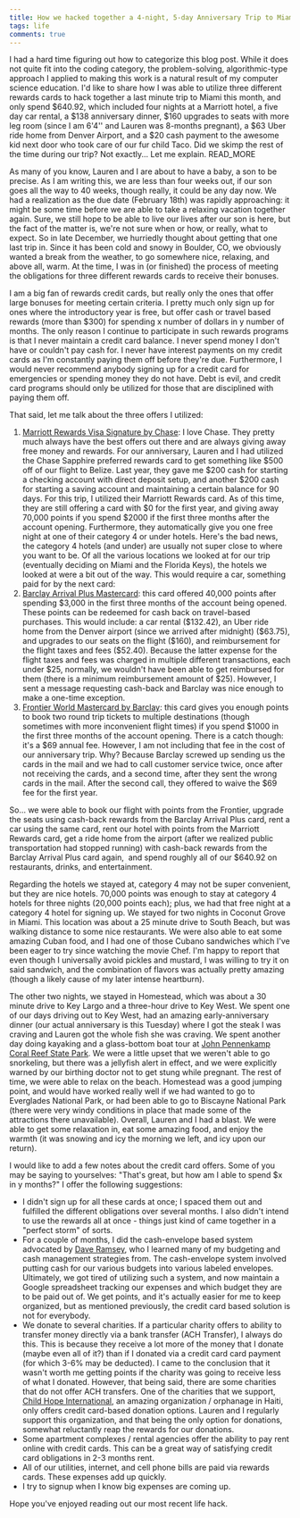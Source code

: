 ```yaml
---
title: How we hacked together a 4-night, 5-day Anniversary Trip to Miami for $640.92
tags: life
comments: true
---
```


I had a hard time figuring out how to categorize this blog post. While it does not quite fit into the coding category, the problem-solving, algorithmic-type approach I applied to making this work is a natural result of my computer science education. I'd like to share how I was able to utilize three different rewards cards to hack together a last minute trip to Miami this month, and only spend $640.92, which included four nights at a Marriott hotel, a five day car rental, a $138 anniversary dinner, $160 upgrades to seats with more leg room (since I am 6'4'' and Lauren was 8-months pregnant), a $63 Uber ride home from Denver Airport, and a $20 cash payment to the awesome kid next door who took care of our fur child Taco. Did we skimp the rest of the time during our trip? Not exactly... Let me explain. READ_MORE

As many of you know, Lauren and I are about to have a baby, a son to be precise. As I am writing this, we are less than four weeks out, if our son goes all the way to 40 weeks, though really, it could be any day now. We had a realization as the due date (February 18th) was rapidly approaching: it might be some time before we are able to take a relaxing vacation together again. Sure, we still hope to be able to live our lives after our son is here, but the fact of the matter is, we're not sure when or how, or really, what to expect. So in late December, we hurriedly thought about getting that one last trip in. Since it has been cold and snowy in Boulder, CO, we obviously wanted a break from the weather, to go somewhere nice, relaxing, and above all, warm. At the time, I was in (or finished) the process of meeting the obligations for three different rewards cards to receive their bonuses.

I am a big fan of rewards credit cards, but really only the ones that offer large bonuses for meeting certain criteria. I pretty much only sign up for ones where the introductory year is free, but offer cash or travel based rewards (more than $300) for spending x number of dollars in y number of months. The only reason I continue to participate in such rewards programs is that I never maintain a credit card balance. I never spend money I don't have or couldn't pay cash for. I never have interest payments on my credit cards as I'm constantly paying them off before they're due. Furthermore, I would never recommend anybody signing up for a credit card for emergencies or spending money they do not have. Debt is evil, and credit card programs should only be utilized for those that are disciplined with paying them off.

That said, let me talk about the three offers I utilized:
<ol>
	<li><a href="https://creditcards.chase.com/a1/marriottpremier/elitefocv1/" target="_blank">Marriott Rewards Visa Signature by Chase</a>: I love Chase. They pretty much always have the best offers out there and are always giving away free money and rewards. For our anniversary, Lauren and I had utilized the Chase Sapphire preferred rewards card to get something like $500 off of our flight to Belize. Last year, they gave me $200 cash for starting a checking account with direct deposit setup, and another $200 cash for starting a saving account and maintaining a certain balance for 90 days. For this trip, I utilized their Marriott Rewards card. As of this time, they are still offering a card with $0 for the first year, and giving away 70,000 points if you spend $2000 if the first three months after the account opening. Furthermore, they automatically give you one free night at one of their category 4 or under hotels. Here's the bad news, the category 4 hotels (and under) are usually not super close to where you want to be. Of all the various locations we looked at for our trip (eventually deciding on Miami and the Florida Keys), the hotels we looked at were a bit out of the way. This would require a car, something paid for by the next card:</li>
	<li><a href="http://www.barclaycardarrival.com/arrival-plus/?campaignId=2043&amp;cellNumber=9&amp;referrerid=BCSBA1014HPG" target="_blank">Barclay Arrival Plus Mastercard</a>: this card offered 40,000 points after spending $3,000 in the first three months of the account being opened. These points can be redeemed for cash back on travel-based purchases. This would include: a car rental ($132.42), an Uber ride home from the Denver airport (since we arrived after midnight) ($63.75), and upgrades to our seats on the flight ($160), and reimbursement for the flight taxes and fees ($52.40). Because the latter expense for the flight taxes and fees was charged in multiple different transactions, each under $25, normally, we wouldn't have been able to get reimbursed for them (there is a minimum reimbursement amount of $25). However, I sent a message requesting cash-back and Barclay was nice enough to make a one-time exception.</li>
	<li><a href="http://www.flyfrontier.com/frequent-flyers/get-miles/earn-with-partners/credit-cards" target="_blank">Frontier World Mastercard by Barclay</a>: this card gives you enough points to book two round trip tickets to multiple destinations (though sometimes with more inconvenient flight times) if you spend $1000 in the first three months of the account opening. There is a catch though: it's a $69 annual fee. However, I am not including that fee in the cost of our anniversary trip. Why? Because Barclay screwed up sending us the cards in the mail and we had to call customer service twice, once after not receiving the cards, and a second time, after they sent the wrong cards in the mail. After the second call, they offered to waive the $69 fee for the first year.</li>
</ol>
So... we were able to book our flight with points from the Frontier, upgrade the seats using cash-back rewards from the Barclay Arrival Plus card, rent a car using the same card, rent our hotel with points from the Marriott Rewards card, get a ride home from the airport (after we realized public transportation had stopped running) with cash-back rewards from the Barclay Arrival Plus card again,  and spend roughly all of our $640.92 on restaurants, drinks, and entertainment.

Regarding the hotels we stayed at, category 4 may not be super convenient, but they are nice hotels. 70,000 points was enough to stay at category 4 hotels for three nights (20,000 points each); plus, we had that free night at a category 4 hotel for signing up. We stayed for two nights in Coconut Grove in Miami. This location was about a 25 minute drive to South Beach, but was walking distance to some nice restaurants. We were also able to eat some amazing Cuban food, and I had one of those Cubano sandwiches which I've been eager to try since watching the movie Chef. I'm happy to report that even though I universally avoid pickles and mustard, I was willing to try it on said sandwich, and the combination of flavors was actually pretty amazing (though a likely cause of my later intense heartburn).

The other two nights, we stayed in Homestead, which was about a 30 minute drive to Key Largo and a three-hour drive to Key West. We spent one of our days driving out to Key West, had an amazing early-anniversary dinner (our actual anniversary is this Tuesday) where I got the steak I was craving and Lauren got the whole fish she was craving. We spent another day doing kayaking and a glass-bottom boat tour at <a href="http://pennekamppark.com/" target="_blank">John Pennenkamp Coral Reef State Park</a>. We were a little upset that we weren't able to go snorkeling, but there was a jellyfish alert in effect, and we were explicitly warned by our birthing doctor not to get stung while pregnant. The rest of time, we were able to relax on the beach. Homestead was a good jumping point, and would have worked really well if we had wanted to go to Everglades National Park, or had been able to go to Biscayne National Park (there were very windy conditions in place that made some of the attractions there unavailable). Overall, Lauren and I had a blast. We were able to get some relaxation in, eat some amazing food, and enjoy the warmth (it was snowing and icy the morning we left, and icy upon our return).

I would like to add a few notes about the credit card offers. Some of you may be saying to yourselves: "That's great, but how am I able to spend $x in y months?" I offer the following suggestions:
<ul>
	<li>I didn't sign up for all these cards at once; I spaced them out and fulfilled the different obligations over several months. I also didn't intend to use the rewards all at once - things just kind of came together in a "perfect storm" of sorts.</li>
	<li>For a couple of months, I did the cash-envelope based system advocated by <a href="http://www.daveramsey.com" target="_blank">Dave Ramsey</a>, who I learned many of my budgeting and cash management strategies from. The cash-envelope system involved putting cash for our various budgets into various labeled envelopes. Ultimately, we got tired of utilizing such a system, and now maintain a Google spreadsheet tracking our expenses and which budget they are to be paid out of. We get points, and it's actually easier for me to keep organized, but as mentioned previously, the credit card based solution is not for everybody.</li>
	<li>We donate to several charities. If a particular charity offers to ability to transfer money directly via a bank transfer (ACH Transfer), I always do this. This is because they receive a lot more of the money that I donate (maybe even all of it?) than if I donated via a credit card card payment (for which 3-6% may be deducted). I came to the conclusion that it wasn't worth me getting points if the charity was going to receive less of what I donated. However, that being said, there are some charities that do not offer ACH transfers. One of the charities that we support, <a href="http://childhope.org/" target="_blank">Child Hope International</a>, an amazing organization / orphanage in Haiti, only offers credit card-based donation options. Lauren and I regularly support this organization, and that being the only option for donations, somewhat reluctantly reap the rewards for our donations.</li>
	<li>Some apartment complexes / rental agencies offer the ability to pay rent online with credit cards. This can be a great way of satisfying credit card obligations in 2-3 months rent.</li>
	<li>All of our utilities, internet, and cell phone bills are paid via rewards cards. These expenses add up quickly.</li>
	<li>I try to signup when I know big expenses are coming up.</li>
</ul>
Hope you've enjoyed reading out our most recent life hack.